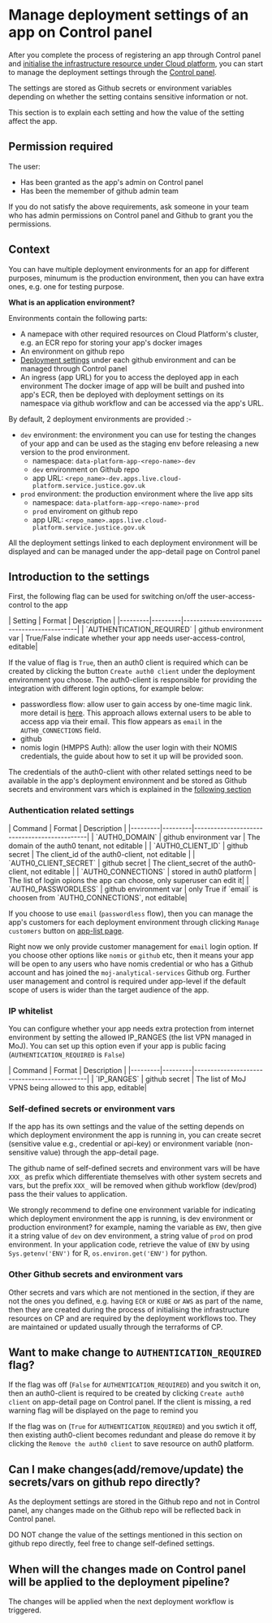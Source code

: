 # Manage deployment settings of an app on Control panel

After you complete the process of registering an app through Control panel and [initialise the infrastructure resource under Cloud platform](https://user-guide.cloud-platform.service.justice.gov.uk/documentation/getting-started/cloud-platform-cli.html#functions), you can start to manage the deployment settings through the [Control panel](https://controlpanel.services.analytical-platform.service.justice.gov.uk/).

The settings are stored as Github secrets or environment variables depending on whether the setting contains sensitive information or not. 

This section is to explain each setting and how the value of the setting affect the app.

## Permission required

The user:
- Has been granted as the app's admin on Control panel
- Has been the memember of github admin team

If you do not satisfy the above requirements, ask someone in your team who has admin permissions on Control panel and Github to grant you the permissions.

## Context 

You can have multiple deployment environments for an app for different purposes, minumum is the production environment, then you can have extra ones, e.g. one for testing purpose. 

**What is an application environment?**

Environments contain the following parts:
- A namepace with other required resources on Cloud Platform's cluster, e.g. an ECR repo for storing your app's docker images
- An environment on github repo
- [Deployment settings](#introduction-to-the-settings) under each github environment and can be managed through Control panel
- An ingress (app URL) for you to access the deployed app in each environment 
The docker image of app will be built and pushed into app's ECR, then be deployed with deployment settings on its namespace via github workflow and can be accessed via the app's URL. 

By default,  2 deployment environments are provided :-
- `dev` environment:  the environment you can use for testing the changes of your app and can be used as the staging env before releasing a new version to the prod environment.
  - namespace: `data-platform-app-<repo-name>-dev`
  - `dev` environment on Github repo
  - app URL: `<repo_name>-dev.apps.live.cloud-platform.service.justice.gov.uk`
- `prod` environment:  the production environment where the live app sits 
  - namespace: `data-platform-app-<repo-name>-prod`
  - `prod` enviroment on github repo
  - app URL: `<repo_name>.apps.live.cloud-platform.service.justice.gov.uk`

All the deployment settings linked to each deployment environment will be displayed and can be managed under the app-detail page on Control panel

## Introduction to the settings 

First,  the following flag can be used for switching on/off the user-access-control to the app
<div style="height:0px;font-size:0px;">&nbsp;</div>
| Setting | Format | Description |
|---------|---------|---------------------------------------------|
| `AUTHENTICATION_REQUIRED` | github environment var | True/False indicate whether your app needs user-access-control, editable|
<div style="height:0px;font-size:0px;">&nbsp;</div>

If the value of flag is `True`, then an auth0 client is required which can be created by clicking the button 
`Create auth0 client` under the deployment environment you choose. 
The auth0-client is responsible for providing the integration with different login options, for example below:
- passwordless flow: allow user to gain access by one-time magic link. more detail is [here](https://auth0.com/docs/authenticate/passwordless/authentication-methods/email-magic-link). This approach allows external users to be able to access app via their email. This flow appears as `email` in the `AUTH0_CONNECTIONS` field.
- github 
- nomis login (HMPPS Auth): allow the user login with their NOMIS credentials, the guide about how to set it up will be provided soon.

The credentials of the auth0-client with other related settings need to be available in the app's deployment environment and be stored as Github secrets and environment vars which is explained in the [following section](#authentication-related-settings)

### Authentication related settings

<div style="height:0px;font-size:0px;">&nbsp;</div>
| Command | Format | Description |
|---------|---------|---------------------------------------------|
| `AUTH0_DOMAIN`   |  github environment var | The domain of the auth0 tenant, not editable  |
| `AUTH0_CLIENT_ID`      | github secret | The client_id of the auth0-client, not editable |
| `AUTH0_CLIENT_SECRET`  | github secret | The client_secret of the auth0-client, not editable |
| `AUTH0_CONNECTIONS`  | stored in auth0 platform | The list of login opions the app can choose, only superuser can edit it|
| `AUTH0_PASSWORDLESS`  | github environment var | only True if `email` is choosen from `AUTH0_CONNECTIONS`, not editable|
<div style="height:0px;font-size:0px;">&nbsp;</div>

If you choose to use `email` (`passwordless` flow),  then you can manage the app's customers for each deployment environment through clicking `Manage customers` button on [app-list page](https://controlpanel.services.analytical-platform.service.justice.gov.uk/webapp-data/). 

Right now we only provide customer management for `email` login option. If you choose other options like `nomis` or `github` etc, then it means your app will be open to any users who have nomis credential or who has a Github account and has joined the `moj-analytical-services` Github org.  Further user management and control is required under app-level if the default scope of users is wider than the target audience of the app.

### IP whitelist

You can configure whether your app needs extra protection from internet environment by setting the allowed IP_RANGES (the list VPN managed in MoJ). You can set up this option even if your app is public facing (`AUTHENTICATION_REQUIRED` is `False`)

<div style="height:0px;font-size:0px;">&nbsp;</div>
| Command | Format | Description |
|---------|---------|---------------------------------------------|
| `IP_RANGES`      | github secret | The list of MoJ VPNS being allowed to this app, editable|
<div style="height:0px;font-size:0px;">&nbsp;</div>

### Self-defined secrets or environment vars

If the app has its own settings and the value of the setting depends on which deployment environment the app is running in, you can create secret (sensitive value e.g., credential or api-key) or environment variable (non-sensitive value) through the app-detail page. 

The github name of self-defined secrets and environment vars will be have `XXX_` as prefix which differentiate themselves with other system secrets and vars, 
but the prefix `XXX_` will be removed when github workflow (dev/prod) pass the their values to application.

We strongly recommend to define one environment variable for indicating which deployment environment the app is running, is dev environment or production environment?
for example, naming the variable as `ENV`,  then give it a string value of `dev` on dev environment,  a string value of `prod` on prod environment.
In your application code,  retrieve the value of `ENV` by using `Sys.getenv('ENV')` for R,  `os.environ.get('ENV')` for python.


### Other Github secrets and environment vars

Other secrets and vars which are not mentioned in the section, if they are not the ones you defined, e.g. having `ECR` or `KUBE` or `AWS` as part of the name,  then they are created during the process of initialising the infrastructure resources on CP and are required by the deployment workflows too.  They are maintained or updated usually through the terraforms of CP.

## Want to make change to `AUTHENTICATION_REQUIRED` flag?

If the flag was off (`False` for `AUTHENTICATION_REQUIRED`) and you switch it on,  then an auth0-client is required to be created by clicking `Create auth0 client` on app-detail page on Control panel. If the client is missing,  a red warning flag will be displayed on the page to remind you

If the flag was on (`True` for `AUTHENTICATION_REQUIRED`) and you swtich it off,  then existing auth0-client becomes redundant and please do remove it by clicking the `Remove the auth0 client` to save resource on auth0 platform. 

## Can I make changes(add/remove/update) the secrets/vars on github repo directly?

As the deployment settings are stored in the Github repo and not in Control panel,  any changes made on the Github repo will be reflected back in Control panel.

DO NOT change the value of the settings mentioned in this section on github repo directly, feel free to change self-defined settings.

## When will the changes made on Control panel will be applied to the deployment pipeline?

The changes will be applied when the next deployment workflow is triggered. 
